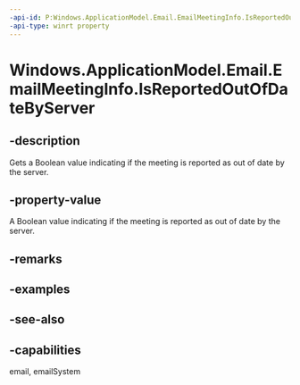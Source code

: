 ```yaml
---
-api-id: P:Windows.ApplicationModel.Email.EmailMeetingInfo.IsReportedOutOfDateByServer
-api-type: winrt property
---
```


<!-- Property syntax
public bool IsReportedOutOfDateByServer { get; }
-->

# Windows.ApplicationModel.Email.EmailMeetingInfo.IsReportedOutOfDateByServer

## -description
Gets a Boolean value indicating if the meeting is reported as out of date by the server.

## -property-value
A Boolean value indicating if the meeting is reported as out of date by the server.

## -remarks

## -examples

## -see-also

## -capabilities
email, emailSystem
